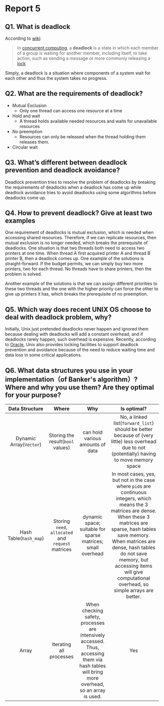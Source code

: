 # Report 5

## Q1. What is deadlock

According to [wiki](https://en.wikipedia.org/wiki/Deadlock):

> In [concurrent computing](https://en.wikipedia.org/wiki/Concurrent_computing), a **deadlock** is a state in which each member of a group is waiting for another member, including itself, to take action, such as sending a message or more commonly releasing a [lock](https://en.wikipedia.org/wiki/Lock_(computer_science))

Simply, a deadlock is a situation where components of a system wait for each other and thus the system takes no progress.

## Q2. What are the requirements of deadlock?

* Mutual Exclusion
  * Only one thread can access one resource at a time
* Hold and wait
  * A thread holds available needed resources and waits for unavailable resources
* No preemption
  * Resources can only be released when the thread holding them releases them.
* Circular wait

## Q3. What’s different between deadlock prevention and deadlock avoidance?

Deadlock prevention tries to resolve the problem of deadlocks by breaking the requirements of deadlocks when a deadlock has come up while deadlock avoidance tries to avoid deadlocks using some algorithms before deadlocks come up.

## Q4. How to prevent deadlock? Give at least two examples

One requirement of deadlocks is mutual exclusion, which is needed when accessing shared resources. Therefore, if we can replicate resources, then mutual exclusion is no longer needed, which breaks the prerequisite of deadlocks. One situation is that two threads both need to access two printers at one time. When thread A first acquired printer A and thread B printer B, then a deadlock comes up. One example of the solutions is straight-forward. If the budget permits, we can simply buy two more printers, two for each thread. No threads have to share printers, then the problem is solved.

Another example of the solutions is that we can assign different priorities to these two threads and the one with the higher priority can force the other to give up printers it has, which breaks the prerequisite of no preemption.

## Q5. Which way does recent UNIX OS choose to deal with deadlock problem, why?

Initially, Unix just pretended deadlocks never happen and ignored them because dealing with deadlocks will add a constant overhead, and if deadlocks rarely happen, such overhead is expensive. Recently, according to [Oracle](https://docs.oracle.com/cd/E19455-01/806-4750/fileio-18/index.html), Unix also provides locking facilities to support deadlock prevention and avoidance because of the need to reduce waiting time and data loss in some critical applications.

## Q6. What data structures you use in your implementation（of Banker's algorithm）? Where and why you use them? Are they optimal for your purpose?

|     Data Structure      |                       Where                        |                             Why                              |                         Is optimal?                          |
| :---------------------: | :------------------------------------------------: | :----------------------------------------------------------: | :----------------------------------------------------------: |
| Dynamic Array(`Vector`) |         Storing the result(`bool` values)          |               can hold various amounts of data               | No, a linked list(`forward_list`) should be better because of (very little) less overhead due to not (potentially) having to move memory space |
| Hash Table(`hash_map`)  | Storing `need`, `allocated` and `request` matrices | dynamic space; suitable for sparse matrices; small overhead  | In most cases, yes, but not in the case where `pid`s are continuous integers, which means the 3 matrices are dense. When these 3 matrices are sparse, hash tables save memory. When matrices are dense, hash tables do not save memory, but accessing items will give computational overhead, so simple arrays are better. |
|          Array          |              Iterating all processes               | When checking safety, processes are intensively accessed. Thus, accessing them via hash tables will bring more overhead, so an array is used. |                             Yes                              |

